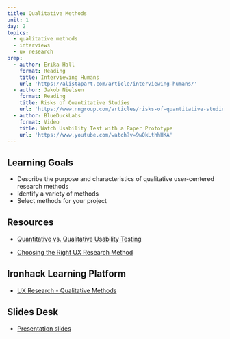 ```yaml
---
title: Qualitative Methods
unit: 1
day: 2
topics:
  - qualitative methods
  - interviews
  - ux research
prep:
  - author: Erika Hall
    format: Reading
    title: Interviewing Humans
    url: 'https://alistapart.com/article/interviewing-humans/'
  - author: Jakob Nielsen
    format: Reading
    title: Risks of Quantitative Studies
    url: 'https://www.nngroup.com/articles/risks-of-quantitative-studies/'
  - author: BlueDuckLabs
    format: Video
    title: Watch Usability Test with a Paper Prototype
    url: 'https://www.youtube.com/watch?v=9wQkLthhHKA'
---
```


Learning Goals
--------------

- Describe the purpose and characteristics of qualitative user-centered research methods
- Identify a variety of methods
- Select methods for your project

Resources
---------
- [Quantitative vs. Qualitative Usability Testing](https://www.nngroup.com/articles/quant-vs-qual/)

- [Choosing the Right UX Research Method](https://uxmastery.com/choosing-right-ux-research-method/)


Ironhack Learning Platform
--------------------------
- [UX Research - Qualitative Methods](http://materials.ironhack.com/s/HkPggTACX)


Slides Desk
-----------
- [Presentation slides](https://docs.google.com/presentation/d/1ZDuiZmj4J35ObMpeNA9ldHupwrt-sqSUJxrRtRBqHBI/view#slide=id.g4123adfa1f_2_50)

